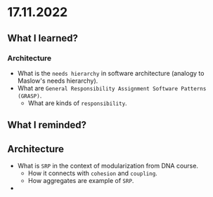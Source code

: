 # 17.11.2022

## What I learned?

### Architecture

- What is the `needs hierarchy` in software architecture (analogy to Maslow's needs hierarchy).
- What are `General Responsibility Assignment Software Patterns (GRASP)`.
  - What are kinds of `responsibility`.

## What I reminded?

## Architecture

- What is `SRP` in the context of modularization from DNA course.
  - How it connects with `cohesion` and `coupling`.
  - How aggregates are example of `SRP`.
- 
